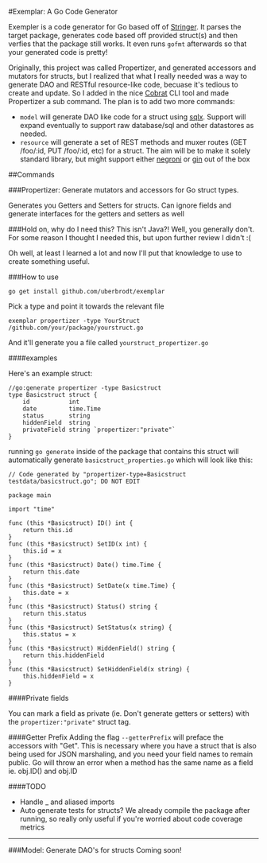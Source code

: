 #Exemplar: A Go Code Generator

Exempler is a code generator for Go based off of [Stringer](https://godoc.org/github.com/Go-zh/tools/cmd/stringer). It parses the target package, generates code based off provided struct(s) and then verfies that the package still works. It even runs `gofmt` afterwards so that your generated code is pretty!

Originally, this project was called Propertizer, and generated accessors and mutators for structs, but I realized that what I really needed was a way to generate DAO and RESTful resource-like code, becuase it's tedious to create and update. So I added in the nice [Cobrat](https://github.com/spf13/cobra) CLI tool and made Propertizer a sub command. The plan is to add two more commands:

* `model` will generate DAO like code for a struct using [sqlx](https://github.com/jmoiron/sqlx). Support will expand eventually to support raw database/sql and other datastores as needed.
*  `resource` will generate a set of REST methods and muxer routes (GET /foo/:id, PUT /foo/:id, etc) for a struct. The aim will be to make it solely standard library, but might support either [negroni](https://github.com/codegangsta/negroni) or [gin](https://github.com/gin-gonic/gin) out of the box

##Commands

###Propertizer: Generate mutators and accessors for Go struct types.

Generates you Getters and Setters for structs. Can ignore fields and generate interfaces for the getters and setters as well

###Hold on, why do I need this? This isn't Java?!
Well, you generally don't. For some reason I thought I needed this, but upon further review I didn't :(

Oh well, at least I learned a lot and now I'll put that knowledge to use to create something useful.

###How to use

`go get install github.com/uberbrodt/exemplar`

Pick a type and point it towards the relevant file

`exemplar propertizer -type YourStruct /github.com/your/package/yourstruct.go`

And it'll generate you a file called `yourstruct_propertizer.go`


####examples

Here's an example struct:

	//go:generate propertizer -type Basicstruct
	type Basicstruct struct {
		id           int
		date         time.Time
		status       string
		hiddenField  string
		privateField string `propertizer:"private"`
	}

running `go generate` inside of the package that contains this struct will automatically generate `basicstruct_properties.go` which will look like this:

	// Code generated by "propertizer-type=Basicstruct testdata/basicstruct.go"; DO NOT EDIT

	package main

	import "time"

	func (this *Basicstruct) ID() int {
		return this.id
	}
	func (this *Basicstruct) SetID(x int) {
		this.id = x
	}
	func (this *Basicstruct) Date() time.Time {
		return this.date
	}
	func (this *Basicstruct) SetDate(x time.Time) {
		this.date = x
	}
	func (this *Basicstruct) Status() string {
		return this.status
	}
	func (this *Basicstruct) SetStatus(x string) {
		this.status = x
	}
	func (this *Basicstruct) HiddenField() string {
		return this.hiddenField
	}
	func (this *Basicstruct) SetHiddenField(x string) {
		this.hiddenField = x
	}


####Private fields

You can mark a field as private (ie. Don't generate getters or setters) with the `propertizer:"private"` struct tag.

####Getter Prefix
Adding the flag `--getterPrefix` will preface the accessors with "Get". This is necessary where you have a struct that is also being used for JSON marshaling, and you need your field names to remain public. Go will throw an error when a method has the same name as a field ie. obj.ID() and obj.ID

####TODO
* Handle _ and aliased imports
* Auto generate tests for structs? We already compile the package after running, so really only useful if you're worried about code coverage metrics

- - -
###Model: Generate DAO's for structs
Coming soon!